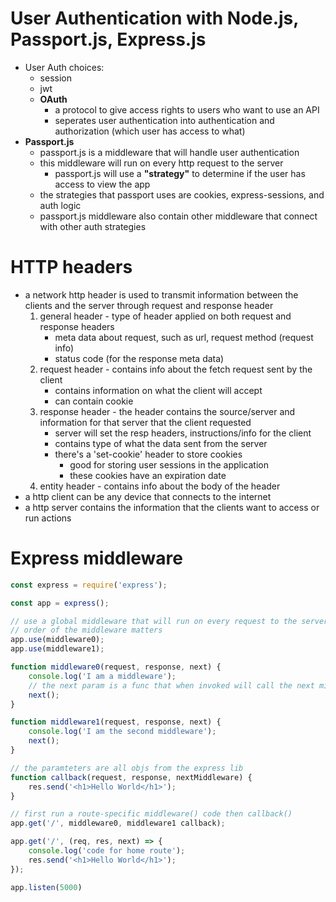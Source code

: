 # User Authentication with Node.js, Passport.js, Express.js
- User Auth choices:
	- session
	- jwt
	- __OAuth__
		- a protocol to give access rights to users who want to use an API
		- seperates user authentication into authentication and authorization (which user has access to what)
- __Passport.js__
	- passport.js is a middleware that will handle user authentication
	- this middleware will run on every http request to the server
		- passport.js will use a __"strategy"__ to determine if the user has access to view the app
	- the strategies that passport uses are cookies, express-sessions, and auth logic
	- passport.js middleware also contain other middleware that connect with other auth strategies

# HTTP headers
- a network http header is used to transmit information between the clients and the server through request and response header
	1. general header - type of header applied on both request and response headers
		- meta data about request, such as url, request method (request info)
		- status code (for the response meta data)
	2. request header - contains info about the fetch request sent by the client
		- contains information on what the client will accept
		- can contain cookie
	3. response header - the header contains the source/server and information for that server that the client requested
		- server will set the resp headers, instructions/info for the client
		- contains type of what the data sent from the server
		- there's a 'set-cookie' header to store cookies
			- good for storing user sessions in the application
			- these cookies have an expiration date
	4. entity header - contains info about the body of the header
- a http client can be any device that connects to the internet
- a http server contains the information that the clients want to access or run actions

# Express middleware
```js
const express = require('express');

const app = express();

// use a global middleware that will run on every request to the server
// order of the middleware matters
app.use(middleware0);
app.use(middleware1);

function middleware0(request, response, next) {
	console.log('I am a middleware');
	// the next param is a func that when invoked will call the next middleware
	next(); 
}

function middleware1(request, response, next) {
	console.log('I am the second middleware');
	next();
}

// the paramteters are all objs from the express lib
function callback(request, response, nextMiddleware) {
	res.send('<h1>Hello World</h1>');
}

// first run a route-specific middleware() code then callback()
app.get('/', middleware0, middleware1 callback);

app.get('/', (req, res, next) => {
	console.log('code for home route');
	res.send('<h1>Hello World</h1>');
});

app.listen(5000)
```